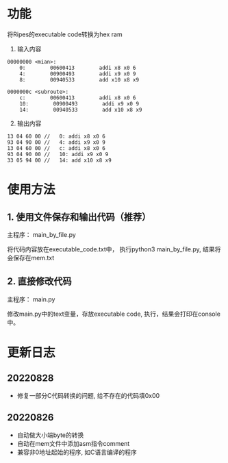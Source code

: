 # 功能

将Ripes的executable code转换为hex ram

1. 输入内容

```text
00000000 <mian>:
    0:        00600413        addi x8 x0 6
    4:        00900493        addi x9 x0 9
    8:        00940533        add x10 x8 x9

0000000c <subroute>:
    c:        00600413        addi x8 x0 6
    10:        00900493        addi x9 x0 9
    14:        00940533        add x10 x8 x9
```

2. 输出内容

```text
13 04 60 00 //   0: addi x8 x0 6
93 04 90 00 //   4: addi x9 x0 9
13 04 60 00 //   c: addi x8 x0 6
93 04 90 00 //   10: addi x9 x0 9
33 05 94 00 //   14: add x10 x8 x9
```

# 使用方法

## 1. 使用文件保存和输出代码（推荐）

主程序： main_by_file.py

将代码内容放在executable_code.txt中， 执行python3 main_by_file.py, 结果将会保存在mem.txt

## 2. 直接修改代码

主程序： main.py

修改main.py中的text变量，存放executable code, 执行，结果会打印在console中。

# 更新日志

## 20220828

* 修复一部分C代码转换的问题, 给不存在的代码填0x00

## 20220826

* 自动做大小端byte的转换
* 自动在mem文件中添加asm指令comment
* 兼容非0地址起始的程序, 如C语言编译的程序

